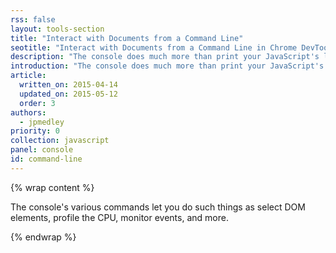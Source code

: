 ```yaml
---
rss: false
layout: tools-section
title: "Interact with Documents from a Command Line"
seotitle: "Interact with Documents from a Command Line in Chrome DevTools"
description: "The console does much more than print your JavaScript's log statements."
introduction: "The console does much more than print your JavaScript's log statements.  It's a full-fledged terminal you can use on your page during development."
article:
  written_on: 2015-04-14
  updated_on: 2015-05-12
  order: 3
authors:
  - jpmedley
priority: 0
collection: javascript
panel: console
id: command-line
---
```


{% wrap content %}

The console's various commands let you do such things as select DOM elements, profile the CPU, monitor events, and more.

{% endwrap %}
